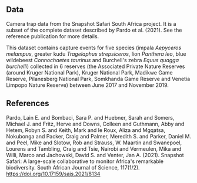 ## Data

Camera trap data from the Snapshot Safari South Africa project. It is a subset of the complete dataset described by Pardo et al. (2021). See the reference publication for more details.

This dataset contains capture events for five species (impala *Aepyceros melampus*, greater kudu *Tragelaphus strepsiceros*, lion *Panthera leo*, blue wildebeest *Connochaetes taurinus* and Burchell's zebra *Equus quagga burchelli*) collected in 6 reserves (the Associated Private Nature Reserves (around Kruger National Park), Kruger National Park, Madikwe Game Reserve, Pilanesberg National Park, Somkhanda Game Reserve and Venetia Limpopo Nature Reserve) between June 2017 and November 2019.

## References

Pardo, Lain E. and Bombaci, Sara P. and Huebner, Sarah and Somers, Michael J. and Fritz, Herve and Downs, Colleen and Guthmann, Abby and Hetem, Robyn S. and Keith, Mark and le Roux, Aliza and Mgqatsa, Nokubonga and Packer, Craig and Palmer, Meredith S. and Parker, Daniel M. and Peel, Mike and Slotow, Rob and Strauss, W. Maartin and Swanepoel, Lourens and Tambling, Craig and Tsie, Nairobi and Vermeulen, Mika and Willi, Marco and Jachowski, David S. and Venter, Jan A. (2021). Snapshot Safari: A large-scale collaborative to monitor Africa's remarkable biodiversity. South African Journal of Science, 117(1/2). <https://doi.org/10.17159/sajs.2021/8134>
